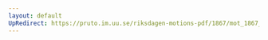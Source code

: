 ```yaml
---
layout: default
UpRedirect: https://pruto.im.uu.se/riksdagen-motions-pdf/1867/mot_1867__ak__252.pdf
---
```

